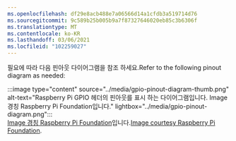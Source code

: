 ```yaml
---
ms.openlocfilehash: df29e8acb488e7a06566d14a1cfdb3a519714d76
ms.sourcegitcommit: 9c589b25b005b9a7f87327646020eb85c3b6306f
ms.translationtype: MT
ms.contentlocale: ko-KR
ms.lasthandoff: 03/06/2021
ms.locfileid: "102259027"
---
```

<!--markdownlint-disable DOCSMD011 -->
<span data-ttu-id="cc802-101">필요에 따라 다음 핀아웃 다이어그램을 참조 하세요.</span><span class="sxs-lookup"><span data-stu-id="cc802-101">Refer to the following pinout diagram as needed:</span></span>

:::image type="content" source="../media/gpio-pinout-diagram-thumb.png" alt-text="Raspberry Pi GPIO 헤더의 핀아웃를 표시 하는 다이어그램입니다. Image 경칭 Raspberry Pi Foundation입니다." lightbox="../media/gpio-pinout-diagram.png":::<br /><span data-ttu-id="cc802-103">[Image 경칭 Raspberry Pi Foundation](https://www.raspberrypi.org/documentation/usage/gpio/)입니다.</span><span class="sxs-lookup"><span data-stu-id="cc802-103">[Image courtesy Raspberry Pi Foundation](https://www.raspberrypi.org/documentation/usage/gpio/).</span></span>
